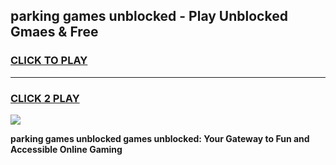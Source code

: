 
## parking games unblocked - Play Unblocked Gmaes & Free
<h3>
<a href="https://premium.freeplayer.one?title=parking_games_unblocked&ref=20F">CLICK TO PLAY</a></h3>
<hr>

<h3>
<a href="https://premium.freeplayer.one?title=parking_games_unblocked&ref=20F">CLICK 2 PLAY</a>
  
</h3>

<a href="https://premium.freeplayer.one?title=parking_games_unblocked&ref=20F/"><img src="https://clearcache.store/games.png"></a>


**parking games unblocked games unblocked: Your Gateway to Fun and Accessible Online Gaming**
